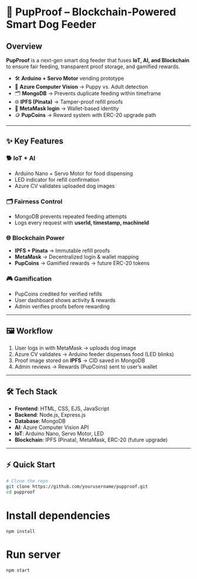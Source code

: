 # 🐾 PupProof – Blockchain-Powered Smart Dog Feeder  

##  Overview  
**PupProof** is a next-gen smart dog feeder that fuses **IoT, AI, and Blockchain** to ensure fair feeding, transparent proof storage, and gamified rewards.  

- 🛠️ **Arduino + Servo Motor** vending prototype  
- 🤖 **Azure Computer Vision** → Puppy vs. Adult detection  
- 🗂️ **MongoDB** → Prevents duplicate feeding within timeframe  
- 🌐 **IPFS (Pinata)** → Tamper-proof refill proofs  
- 🔑 **MetaMask login** → Wallet-based identity  
- 🪙 **PupCoins** → Reward system with ERC-20 upgrade path  

---

## ✨ Key Features  

### 🐕 IoT + AI  
- Arduino Nano + Servo Motor for food dispensing  
- LED indicator for refill confirmation  
- Azure CV validates uploaded dog images  

### 🗂️ Fairness Control  
- MongoDB prevents repeated feeding attempts  
- Logs every request with **userId, timestamp, machineId**  

### 🌐 Blockchain Power  
- **IPFS + Pinata** → Immutable refill proofs  
- **MetaMask** → Decentralized login & wallet mapping  
- **PupCoins** → Gamified rewards → future ERC-20 tokens  

### 🎮 Gamification  
- PupCoins credited for verified refills  
- User dashboard shows activity & rewards  
- Admin verifies proofs before rewarding  

---

## 🖼️ Workflow  

1. User logs in with MetaMask → uploads dog image  
2. Azure CV validates → Arduino feeder dispenses food (LED blinks)  
3. Proof image stored on **IPFS** → CID saved in MongoDB  
4. Admin reviews → Rewards (PupCoins) sent to user’s wallet  

---

## 🛠️ Tech Stack  

- **Frontend**: HTML, CSS, EJS, JavaScript  
- **Backend**: Node.js, Express.js  
- **Database**: MongoDB  
- **AI**: Azure Computer Vision API  
- **IoT**: Arduino Nano, Servo Motor, LED  
- **Blockchain**: IPFS (Pinata), MetaMask, ERC-20 (future upgrade)  

---

## ⚡ Quick Start  

```bash
# Clone the repo
git clone https://github.com/yourusername/pupproof.git
cd pupproof
```
# Install dependencies
```
npm install
```
# Run server
```
npm start
```
